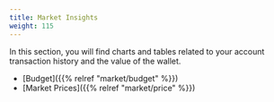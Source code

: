 ```yaml
---
title: Market Insights
weight: 115
---
```


In this section, you will find charts and tables
related to your account transaction history
and the value of the wallet.

- [Budget]({{% relref "market/budget" %}})
- [Market Prices]({{% relref "market/price" %}})
